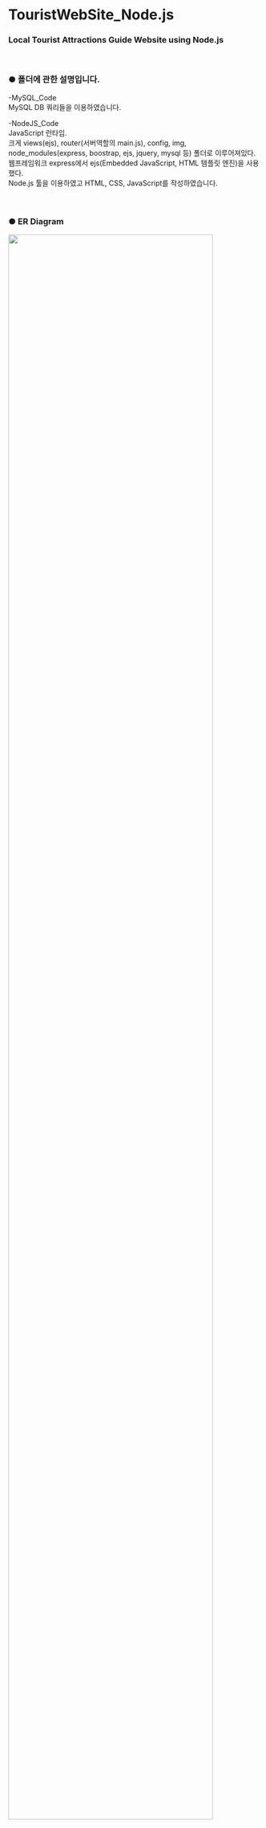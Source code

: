 # TouristWebSite_Node.js
<h3>Local Tourist Attractions Guide Website using Node.js</h3>

<BR>
 
  ### ● 폴더에 관한 설명입니다.

-MySQL_Code<BR>
MySQL DB 쿼리들을 이용하였습니다.<BR>

-NodeJS_Code<BR>
JavaScript 런타임. <BR>
크게 views(ejs), router(서버역할의 main.js), config, img, node_modules(express, boostrap, ejs, jquery, mysql 등) 폴더로 이루어져있다. <BR>
웹프레임워크 express에서 ejs(Embedded JavaScript, HTML 템플릿 엔진)을 사용했다. <BR>
Node.js 툴을 이용하였고 HTML, CSS, JavaScript를 작성하였습니다.<BR><BR>
 <BR>
 
### ● ER Diagram
 <img src= "https://github.com/haewon13/TouristWebSite_Node.js/blob/master/ERDiagram.png" width=90% > <BR><BR>
 <BR>
 
### ● Implementation
해당 웹사이트는 주로 국내 도시별 관광지 정보 검색과 근처의 식당과 호텔 추천 및 후기, 여행사 등에 관한 국내 관광지와 관련된 내용들을 소개하고 있습니다.<BR> 사용자는 회원 가입을 통해 후기를 남기고 열람할 수 있으며 정보 관리를 할 수 있습니다.<BR><BR>
 
 ### - UI images
 ### 1) Login / Register / Edit / Delete user information 
<img src="https://github.com/haewon13/TouristWebSite_Node.js/blob/master/UI_images/login.png" width=25% ><img src="https://github.com/haewon13/TouristWebSite_Node.js/blob/master/UI_images/register.png" width=25% ><img src="https://github.com/haewon13/TouristWebSite_Node.js/blob/master/UI_images/edit.png" width=25% ><img src="https://github.com/haewon13/TouristWebSite_Node.js/blob/master/UI_images/delete.png" width=25% ><BR><BR><BR>
 <BR>
 
 ### 2) Home page
<img src="https://github.com/haewon13/TouristWebSite_Node.js/blob/master/UI_images/home1.png" width=90% >
  <BR>
  
<img src="https://github.com/haewon13/TouristWebSite_Node.js/blob/master/UI_images/home2_1.png" width=90% ><img src="https://github.com/haewon13/TouristWebSite_Node.js/blob/master/UI_images/home2_2.png" width=90% >
<BR><BR>
 <img src="https://github.com/haewon13/TouristWebSite_Node.js/blob/master/UI_images/home2_3.png" width=90% ><BR><BR><BR>
 <BR>
  
  ### 3) City
 <img src="https://github.com/haewon13/TouristWebSite_Node.js/blob/master/UI_images/city.png" width=90% ><BR><BR><BR>
  <BR>
  <BR>
   <BR>
    
 <BR>
 
  ### 4) Travel Agency
 <img src="https://github.com/haewon13/TouristWebSite_Node.js/blob/master/UI_images/agency.png" width=90% ><BR><BR><BR>
 <BR>
  
  ### 5) Restaurant
 <img src="https://github.com/haewon13/TouristWebSite_Node.js/blob/master/UI_images/restaurant.png" width=90% ><BR><BR><BR>
 <BR>
  
  ### 6) Festival
 <img src="https://github.com/haewon13/TouristWebSite_Node.js/blob/master/UI_images/festival.png" width=90% ><BR><BR><BR>
 <BR>
  
  ### 7) Hotel
 <img src="https://github.com/haewon13/TouristWebSite_Node.js/blob/master/UI_images/hotel.png" width=90% ><BR><BR><BR>
 <BR>
  

